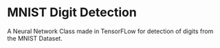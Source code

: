 # MNIST Digit Detection

A Neural Network Class made in TensorFLow for detection of digits from the MNIST Dataset.
